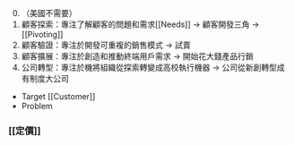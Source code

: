 0. （美國不需要）
1. 顧客探索：專注了解顧客的問題和需求[[Needs]] -> 顧客開發三角 -> [[Pivoting]]
2. 顧客驗證：專注於開發可重複的銷售模式 -> 試賣
3. 顧客擴展：專注於創造和推動終端用戶需求 -> 開始花大錢產品行銷
4. 公司轉型：專注於機將組織從探索轉變成高校執行機器 -> 公司從新創轉型成有制度大公司

- Target [[Customer]]
- Problem
### [[定價]]
